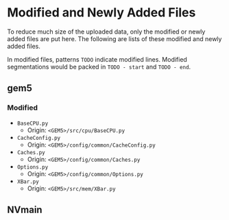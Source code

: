 # Modified and Newly Added Files
To reduce much size of the uploaded data, only the modified or newly added files are put here.
The following are lists of these modified and newly added files.

In modified files, patterns `TODO` indicate modified lines.
Modified segmentations would be packed in `TODO - start` and `TODO - end`.

## gem5
### Modified
- `BaseCPU.py`
	- Origin: `<GEM5>/src/cpu/BaseCPU.py`
- `CacheConfig.py`
	- Origin: `<GEM5>/config/common/CacheConfig.py`
- `Caches.py`
	- Origin: `<GEM5>/config/common/Caches.py`
- `Options.py`
	- Origin: `<GEM5>/config/common/Options.py`
- `XBar.py`
	- Origin: `<GEM5>/src/mem/XBar.py`

## NVmain


